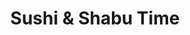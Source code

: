 ---
layout: place
title: Sushi & Shabu Time
permalink: /nevada/las-vegas/sushi-shabu-time.html
stateAbbr: NV
stateName: Nevada
cityName: Las Vegas
seo:
  type: restaurant
  links: http://sushitime.vegas/
place_id: ChIJP2pS7lTHyIARVXcWSggKJRc
photos:
  - name: >-
      places/ChIJP2pS7lTHyIARVXcWSggKJRc/photos/AeeoHcLuOWufODc3OpcDR-DjQSXHJAaOHHGZGGRNyfJbLZfsBz29U16Rt5ndkq-WsfcB5mO9wSLH4H3fraxnUp2gTL3p56olZnWApugXAz4bb1HmwCZ41maXkJz2-zsNO3DN8tLshibLRKtyKxcgv8Wnvw_jSnnwGZeDjGjC7Lk8vY76_eErXIrIzu9dKlM_-pYKuuNaDIdmg8p2lb72wR8qupsrUoR6Gq4dWYozlxgXXA1h9nVyfvFtUxaMrbFBOj8BpnYpwpCvVmJnwD06tin5JFOgS4-kas9LwAkb-zcXc6H8qTJVKcXa1aUYwmd2jVvyBrGS4BSpZtG-Z7XpDirz0AqhxIfbN8NsQ620SQ6Wy1_EIeupMpXpoUw72aomlrzU5w0ENyBnJ7NufC3ii346XL9KQEwD7qcLrk-M0MsezUg
    widthPx: 4800
    heightPx: 3200
    authorAttributions:
      - displayName: 박성원_sonia
        uri: https://maps.google.com/maps/contrib/116697751852538265983
        photoUri: >-
          https://lh3.googleusercontent.com/a-/ALV-UjU21JQH3xPoX6ln7rEw-UdLzPW1vt2E3enULydFup08H1Ze8LrRjA=s100-p-k-no-mo
    flagContentUri: >-
      https://www.google.com/local/imagery/report/?cb_client=maps_api_places.places_api&image_key=!1e10!2sCIHM0ogKEICAgICe3KulQQ&hl=en-US
    googleMapsUri: >-
      https://www.google.com/maps/place//data=!3m4!1e2!3m2!1sCIHM0ogKEICAgICe3KulQQ!2e10!4m2!3m1!1s0x80c8c754ee526a3f:0x17250a084a167755
  - name: >-
      places/ChIJP2pS7lTHyIARVXcWSggKJRc/photos/AeeoHcJHQDKXA1PTx8m5zRutl9rJy-1pqzcZ-A4aedaRkrWiZNI-jwb0dI6DjGiI4En3VxPqgVmQwnKI1hu-pv3uuY04iz9tkvCs05HQ865WrfWTg79DsrVWnWIygaTWVYek62Pc1ls1B99qGXUWE-Lwhm8wnN6mMJP0cDt40kDS6JDxE1-CnFKt_6Hgsd8uv16eYebrRT_wq-r8vKWQIHyWXH3CZImlVi2FVXvDvR5XduwTpClcuXGLBpqFzPDZJ1EZAq9ERg2MK-LG3bNd2yXH5HTzkb5nyHfbLPzds3KnQiq3JA
    widthPx: 1080
    heightPx: 829
    authorAttributions:
      - displayName: Sushi & Shabu Time
        uri: https://maps.google.com/maps/contrib/105422976107697505004
        photoUri: >-
          https://lh3.googleusercontent.com/a/ACg8ocILSO_d9xlcQzmuMRNYxq6G-jvwhfqAAh07WFeVkX1kgcklCw=s100-p-k-no-mo
    flagContentUri: >-
      https://www.google.com/local/imagery/report/?cb_client=maps_api_places.places_api&image_key=!1e10!2sAF1QipOhex30MCDQXEp56_UMW0B8_8wEdP2mHSAYNAF5&hl=en-US
    googleMapsUri: >-
      https://www.google.com/maps/place//data=!3m4!1e2!3m2!1sAF1QipOhex30MCDQXEp56_UMW0B8_8wEdP2mHSAYNAF5!2e10!4m2!3m1!1s0x80c8c754ee526a3f:0x17250a084a167755
  - name: >-
      places/ChIJP2pS7lTHyIARVXcWSggKJRc/photos/AeeoHcK2TS9VWMktSlHRt1f5gNaZvLLmJqY-r2rQX5Bhv0OkyVq01lNBH-22eB8Ju4uVICioVDSsHFHC96wT4J4NaAPWdGyKXcrJyjVyejwK3Tc49LejvFuBjGNSJtdpEWztbgZwlmE5D53eq-7ZFDJzPO9zQQi72XymeGQW5jErgGKpw6_mmgeq8VOq2eqhg_rldrjxQaAcomXSX5ALgqc1HzqtSZpINSUXkyzCt0loqXTx4S4gr7R7Q2DHbEjKSKNPVlfYLqIvh5pQyh6R5SmmkEIM9S3_FCZteCY-7InHRvKYNoshNPUrKc1SSVeIslLqPoGf6IqVJtPRew1LiyztSF9rQOCyqh2cUHhrItJ8nPAXX0E6WkCmb9wUIBeYYoIsI9qksDi5Z2ydM_mQ5eGA8kw1Gg7Z8GF_kXfCPqeVsBaXx6qK
    widthPx: 4032
    heightPx: 2268
    authorAttributions:
      - displayName: Sandra Fan
        uri: https://maps.google.com/maps/contrib/101008579170717792442
        photoUri: >-
          https://lh3.googleusercontent.com/a/ACg8ocIwgBvlrEBqKvGiYdDbBEbdUARklBowlLj1-7wPzI5T1881sWJW=s100-p-k-no-mo
    flagContentUri: >-
      https://www.google.com/local/imagery/report/?cb_client=maps_api_places.places_api&image_key=!1e10!2sCIHM0ogKEICAgID30KrLjQE&hl=en-US
    googleMapsUri: >-
      https://www.google.com/maps/place//data=!3m4!1e2!3m2!1sCIHM0ogKEICAgID30KrLjQE!2e10!4m2!3m1!1s0x80c8c754ee526a3f:0x17250a084a167755
  - name: >-
      places/ChIJP2pS7lTHyIARVXcWSggKJRc/photos/AeeoHcJGDuSa-FX57l1LpShzN3ii-IWMFhtYibEU5bjoiwIyYd0nRaUzWQ2uYOYvTRQgbwPJ9xA9uRKTbQpXYIKw9aNv1GkSvoGhZxvlKRxsxe2eBt4HETs_hauc-AKRNvDqf0dC47aCcEEdwm0xMVZEtYPfEBzeFL9UA6tGgJR02vI-emwOqO-fGuoYVd2VRjA8KLAE8Sfd87zhAXXX8sE1cM3W5qD4syN6aEgz0WlYoKnu-UoBQgjw-ont1bfa6WSvlV3Ud6Bkm5DFKLYmkz-kgFL_fFwk191rIIOjW2cmEkogwPQuUT6HiqaNIGWfbwUhn3YVlItHNbOsHav9_h6cJgFx9-Pe096QlpUOC_dliGMZ8hZ3AvwgY1nYV8xqZDpHQgqzFlkxvq6gI-LxCkAOIwpudpIVMG0cW8oXQNNqruz1qDzX
    widthPx: 3215
    heightPx: 2411
    authorAttributions:
      - displayName: Joanne Lin
        uri: https://maps.google.com/maps/contrib/105722559288465620558
        photoUri: >-
          https://lh3.googleusercontent.com/a-/ALV-UjVBnW73q8HFptVpwmu1cF1hHIVCh-k8CdmnTwnCrNkwNJ3RMa7LrA=s100-p-k-no-mo
    flagContentUri: >-
      https://www.google.com/local/imagery/report/?cb_client=maps_api_places.places_api&image_key=!1e10!2sCIHM0ogKEICAgID3sauyqQE&hl=en-US
    googleMapsUri: >-
      https://www.google.com/maps/place//data=!3m4!1e2!3m2!1sCIHM0ogKEICAgID3sauyqQE!2e10!4m2!3m1!1s0x80c8c754ee526a3f:0x17250a084a167755
  - name: >-
      places/ChIJP2pS7lTHyIARVXcWSggKJRc/photos/AeeoHcJ_uPuCmbD03ibCPkN9BfebRKS4EVfKDHeEOF_licGpYzF3Cz_XOdAlth88tMBivOcEcUcIriX88L8YNTUDLu1ML4eIkP9C8DAUusbd-jVcY1l7f99wXO6pIwm3v6tCYtrUh9SvVHCwb29fbjmn305fm17eg40a4GqxoY25H9ZkYy_uwJKDGWvH7azWi9K5MVQd6fh8SwFLTRZoTj-IOB2Z3HJQBeaucIqnjXfChLxubIT91uQL9JZdHA2uI8OOecUbspV2r6nBo7xtROOJhBUXEgwujZp58xCD1d7zmQijiZswR33taY3oIqA6Tzt8aXxl3OsE85w7xeOrXrTraH86WqjX1vrTvoHEmyacnyofcgXfD8OD0HULBZ3RBJlNsF6SRr8RD8e16bIvcUigWnXbdZtphH2zHExS3zAa-rBRYDTW
    widthPx: 3024
    heightPx: 4032
    authorAttributions:
      - displayName: Mike N Gross
        uri: https://maps.google.com/maps/contrib/105794754139098421698
        photoUri: >-
          https://lh3.googleusercontent.com/a-/ALV-UjUpEY0xe0aFxI0q0i-t0hHUl5lnA2Bgg0DbTTCuR2eLH4mh7b2kIQ=s100-p-k-no-mo
    flagContentUri: >-
      https://www.google.com/local/imagery/report/?cb_client=maps_api_places.places_api&image_key=!1e10!2sCIHM0ogKEICAgMDopJLS1wE&hl=en-US
    googleMapsUri: >-
      https://www.google.com/maps/place//data=!3m4!1e2!3m2!1sCIHM0ogKEICAgMDopJLS1wE!2e10!4m2!3m1!1s0x80c8c754ee526a3f:0x17250a084a167755
  - name: >-
      places/ChIJP2pS7lTHyIARVXcWSggKJRc/photos/AeeoHcLL9YDuSAY37KhfjymwKXBylpPJRUO4147uKccTaBOQ5Zw2KA6tCsMobvs1nQ5ft8lIb6qvJ5WC1vQtjyVv6i0ovTmiHmEWqjsJb2k2Lwpxik32-R8VrZzHA-E5NC4eiavk0H60_9xcecfZmZDSy1VPoSH6IWh5k0_1iURUeRDxDO3ROMuGLCCkpCfJBkap_UFKhIHeDveyggTbOgzI45pWIhpC1KKWDNQNsgCu6fYl1yoYuhVxyMeyOpfQZzm_d6E0BmNmXzbD3SfEfblOL6ovMYviStrRCi0Xhx5nrMB4K_CWWNgrZaGLKy-Y61qsD0MZSwsTW48Sktxg0nfiDL06UufMwVlBazKYG06LHoj92wCW82s0c9GTMryzoGv2PIIq2aspkRHu5vdL9LDNaDfogXNfLURqqsStVn_eApE
    widthPx: 4624
    heightPx: 3472
    authorAttributions:
      - displayName: Michael Wu PhD
        uri: https://maps.google.com/maps/contrib/105061099394492403376
        photoUri: >-
          https://lh3.googleusercontent.com/a-/ALV-UjXwdq0XBvy8sPQixE2K7PpSonX2HLNjOsKMAc_dLZVp26zMsnbtIA=s100-p-k-no-mo
    flagContentUri: >-
      https://www.google.com/local/imagery/report/?cb_client=maps_api_places.places_api&image_key=!1e10!2sCIHM0ogKEICAgIDXscW8cA&hl=en-US
    googleMapsUri: >-
      https://www.google.com/maps/place//data=!3m4!1e2!3m2!1sCIHM0ogKEICAgIDXscW8cA!2e10!4m2!3m1!1s0x80c8c754ee526a3f:0x17250a084a167755
  - name: >-
      places/ChIJP2pS7lTHyIARVXcWSggKJRc/photos/AeeoHcK5vTjGVBg0MJ-kck3QrFZgqTRY-DqicKitgNe7y3n2U22jXq98BII8T16PjIQA131K4mXP5icL9MVesV3tVISCb54S_yD0pFjUF385e439K-ynP1dbEcFDD7DV1pEanUrmXm8genNIBY7Fv39L7inTgbvEBtimaNY6rSGkXyFRUGzKYK54cJamNVZeXyRU69UO6-e0oWxB4-SROcAs10lQKnZiMDEFS_qXcYf3YYAApwp15dwP7WzPnB3LQr3u6fptFXQHXer8ii3EsNzuzuhMPcfcUeXjUplEnQpbxjSwQ2kSC5UP2DcZmvb0Lwz8DDZiXCM4Xa_HyamHwQ7GiDm37ca9jDcdhuukNCKydTY1L2PKX7wNBLUHbvdSUiSfkmfHYRQXW2ZsXXkiBYgX_0XQS_z8g1BgvyVkqR6JelewVXo
    widthPx: 4032
    heightPx: 3024
    authorAttributions:
      - displayName: alexander ham
        uri: https://maps.google.com/maps/contrib/107035288524922319573
        photoUri: >-
          https://lh3.googleusercontent.com/a/ACg8ocI-kmxLoG-lczXC2hdaiIqeeNYL88vzNlzXCWFMKdhX5Kt38g=s100-p-k-no-mo
    flagContentUri: >-
      https://www.google.com/local/imagery/report/?cb_client=maps_api_places.places_api&image_key=!1e10!2sCIHM0ogKEICAgIDXgf-TlwE&hl=en-US
    googleMapsUri: >-
      https://www.google.com/maps/place//data=!3m4!1e2!3m2!1sCIHM0ogKEICAgIDXgf-TlwE!2e10!4m2!3m1!1s0x80c8c754ee526a3f:0x17250a084a167755
  - name: >-
      places/ChIJP2pS7lTHyIARVXcWSggKJRc/photos/AeeoHcIOqeMuM7zHfPQuaB0XJODM_IhgLSsmk5YP0DPZlp6OfaojuFNDg9EqB5j7PehQePKnE9Hfb85J_Cj5VgT86_57FB69hv8JzikKEd3_um4SHLacV2lcSfiSUDfXQgLKxx-h-KWQ9MkDSh6QIY0Sm1CYhieSYORYnbH9mdgjonOT6cNn55zkRY4xU9HFsQ9c8CjTmL0G0Bs9f2RhfLIB2vWjhyn9_3f9IqyAVgdMmJO8f8vZ_Iv1vzfJreL5mRQODUnbPTH04jtPqqdztCz9tx-uBfkpstlI95P2StHyZbvaIu8sUbOiuSReNKd9vhfJ4jyCpNxthcZBEaTREhaZeWCfjOaI-BqozpeRQIr0wyD6Lgl3RmxLKCeiEEdl1gJYwp5sPii7Rx7svL0sCtuT7oJMNdLjPv81dP_LVSUsYa-ff_5l
    widthPx: 1920
    heightPx: 2560
    authorAttributions:
      - displayName: See Thao
        uri: https://maps.google.com/maps/contrib/110007255216759387143
        photoUri: >-
          https://lh3.googleusercontent.com/a-/ALV-UjX_fVvPdxix9LelfqDdZr_k5YZwwnjafPgMWxncY8IqmtQOdxZSIg=s100-p-k-no-mo
    flagContentUri: >-
      https://www.google.com/local/imagery/report/?cb_client=maps_api_places.places_api&image_key=!1e10!2sCIHM0ogKEICAgMDA6KPo-gE&hl=en-US
    googleMapsUri: >-
      https://www.google.com/maps/place//data=!3m4!1e2!3m2!1sCIHM0ogKEICAgMDA6KPo-gE!2e10!4m2!3m1!1s0x80c8c754ee526a3f:0x17250a084a167755
  - name: >-
      places/ChIJP2pS7lTHyIARVXcWSggKJRc/photos/AeeoHcLE6CXn4y5WOj9IMKl3pZZBHNdHsLeiP_XCgQBszzLOhyHXwrlroQZQuI1XoAoZOkY5YjBvY9HXYbTZm17EZS6nVWtBdl3SBuEnBDei3dz3UOq4QN8OtRBSQhUov72j8s3tT8HjAiNMXnHFPu896jB4DHEFo0_uyOGLq_r3jtjcOgy0HpfTKJToSVWF_GIOlOZQxnNUmSmYwZnEA_HKsfZICQ4G_tqvIbiRVDNeJi-AjZ2u16LiTM3Iuk2xadwKIVD1TrA4JHmR_zjjNJ8zdgHQ1N-R3ENfHyfvmwVVzivoGw8_F9WfIeXVbE3kBBXyYENu4npeL-ZRABUyBprKo_dJnMEao10ImStIi02ULYyl4frasj1plzc-66kwCoPoQxTvu2mnB8ej3SZglHXmbjoRH1o1J76p0H3ErF-xt4khcg
    widthPx: 3000
    heightPx: 4000
    authorAttributions:
      - displayName: Crystal Vargas
        uri: https://maps.google.com/maps/contrib/104914097077566162869
        photoUri: >-
          https://lh3.googleusercontent.com/a/ACg8ocJdlI5nuHbWuCwxfIvlNFaieX0ttgqTULwsk62dm2_SgpJedg=s100-p-k-no-mo
    flagContentUri: >-
      https://www.google.com/local/imagery/report/?cb_client=maps_api_places.places_api&image_key=!1e10!2sCIHM0ogKEICAgICzpN2KNg&hl=en-US
    googleMapsUri: >-
      https://www.google.com/maps/place//data=!3m4!1e2!3m2!1sCIHM0ogKEICAgICzpN2KNg!2e10!4m2!3m1!1s0x80c8c754ee526a3f:0x17250a084a167755
  - name: >-
      places/ChIJP2pS7lTHyIARVXcWSggKJRc/photos/AeeoHcKAB6OI2JHy1Y_tREzfnp_7KnN-azvy_BSgOdLgH6uA7Rm-hrkJh7eqxpl0E0CpY7VSIRyMTngiOpMD_MKVXCtExC8LYs9WIYB7_aqXN91ZHcDv20TXSkHvJpQVTNuVjOLavSB2I5M7hAJqt0tf4I2ETpI-PrpIUYYsUPao37l5POkXCgSDcsVxoxa21SpWRKjR6El_e_sxsdm8zLHDaHJs9IBUiXEuKJ3PV1nbUoF64Cc0fT5jqgS36srvj8QA4B2VqAhgfdc_V9b2u2yt1rC8CSLsW0xx9LqbBUiPVB_l9uUnylmQ42uxOOXS_akA-PWJac4oxw_8sXqYdXV0utAdpV3tFjh244QIZSQaZg-ajW5cEWg6Dk-td11PvSR3dt1WwfuenryTyNN84cWw4ysqtfN67wYn2HVmB_ZPPJ5TWG88
    widthPx: 4032
    heightPx: 2268
    authorAttributions:
      - displayName: Margie Wu
        uri: https://maps.google.com/maps/contrib/111075477535125359245
        photoUri: >-
          https://lh3.googleusercontent.com/a/ACg8ocLqkYvdZaxMeaJEc3f5r3u8ep364M7vzl9kp6ET3kROjRt-BoE9=s100-p-k-no-mo
    flagContentUri: >-
      https://www.google.com/local/imagery/report/?cb_client=maps_api_places.places_api&image_key=!1e10!2sCIHM0ogKEICAgIDX3P2elAE&hl=en-US
    googleMapsUri: >-
      https://www.google.com/maps/place//data=!3m4!1e2!3m2!1sCIHM0ogKEICAgIDX3P2elAE!2e10!4m2!3m1!1s0x80c8c754ee526a3f:0x17250a084a167755
address: 4215 W Spring Mountain Rd, Las Vegas, NV 89102, USA
street: 4215 W Spring Mountain Rd
city: Las Vegas
state: NV
zip: '89102'
country: USA
neighborhood: null
latitude: '36.125447'
longitude: '-115.195806'
accessibility_options:
  wheelchairAccessibleParking: true
  wheelchairAccessibleEntrance: true
  wheelchairAccessibleRestroom: true
  wheelchairAccessibleSeating: true
business_status: OPERATIONAL
name: Sushi & Shabu Time
google_maps_links:
  directionsUri: >-
    https://www.google.com/maps/dir//''/data=!4m7!4m6!1m1!4e2!1m2!1m1!1s0x80c8c754ee526a3f:0x17250a084a167755!3e0
  placeUri: https://maps.google.com/?cid=1667750267729639253
  writeAReviewUri: >-
    https://www.google.com/maps/place//data=!4m3!3m2!1s0x80c8c754ee526a3f:0x17250a084a167755!12e1
  reviewsUri: >-
    https://www.google.com/maps/place//data=!4m4!3m3!1s0x80c8c754ee526a3f:0x17250a084a167755!9m1!1b1
  photosUri: >-
    https://www.google.com/maps/place//data=!4m3!3m2!1s0x80c8c754ee526a3f:0x17250a084a167755!10e5
primary_type: Sushi Restaurant
opening_hours:
  openNow: true
  periods:
    - open:
        day: 0
        hour: 11
        minute: 30
      close:
        day: 1
        hour: 0
        minute: 0
    - open:
        day: 1
        hour: 11
        minute: 30
      close:
        day: 2
        hour: 0
        minute: 0
    - open:
        day: 2
        hour: 11
        minute: 30
      close:
        day: 3
        hour: 0
        minute: 0
    - open:
        day: 3
        hour: 11
        minute: 30
      close:
        day: 4
        hour: 0
        minute: 0
    - open:
        day: 4
        hour: 11
        minute: 30
      close:
        day: 5
        hour: 0
        minute: 0
    - open:
        day: 5
        hour: 11
        minute: 30
      close:
        day: 6
        hour: 1
        minute: 0
    - open:
        day: 6
        hour: 11
        minute: 30
      close:
        day: 0
        hour: 1
        minute: 0
  weekdayDescriptions:
    - 'Monday: 11:30 AM – 12:00 AM'
    - 'Tuesday: 11:30 AM – 12:00 AM'
    - 'Wednesday: 11:30 AM – 12:00 AM'
    - 'Thursday: 11:30 AM – 12:00 AM'
    - 'Friday: 11:30 AM – 1:00 AM'
    - 'Saturday: 11:30 AM – 1:00 AM'
    - 'Sunday: 11:30 AM – 12:00 AM'
  nextCloseTime: '2025-05-04T08:00:00Z'
secondary_opening_hours:
  regular:
    weekdayDescriptions: null
    type: null
  current:
    weekdayDescriptions: null
    type: null
phone: (702) 202-0552
price_level: null
price_range: $30 &ndash; $50
rating: '4.7'
rating_count: 1601
website: http://sushitime.vegas/
description: >-
  Explore Sushi & Shabu Time in Las Vegas, NV$$$Sushi & Shabu Time in Las Vegas,
  NV, offers a casual dining experience focused on all-you-can-eat sushi and
  flavorful hot pots, making it a standout choice among local Japanese eateries.
  The restaurant features a variety of fresh rolls, grilled meats, and
  appetizers that highlight quality ingredients and creative presentations,
  perfect for those seeking satisfying sushi options nearby. With its modern
  ambiance and accessibility features like wheelchair-friendly seating and
  parking, it's designed for comfortable visits any time of day. Operating from
  late morning into the evening, this spot provides great value for groups or
  families looking to enjoy authentic flavors in a welcoming setting. Whether
  you're exploring top-rated sushi restaurants in the area, it's an ideal
  destination for a relaxed meal that combines tradition with convenience.
generative_summary: >-
  Explore Sushi & Shabu Time in Las Vegas, NV$$$Sushi & Shabu Time in Las Vegas,
  NV, offers a casual dining experience focused on all-you-can-eat sushi and
  flavorful hot pots, making it a standout choice among local Japanese eateries.
  The restaurant features a variety of fresh rolls, grilled meats, and
  appetizers that highlight quality ingredients and creative presentations,
  perfect for those seeking satisfying sushi options nearby. With its modern
  ambiance and accessibility features like wheelchair-friendly seating and
  parking, it's designed for comfortable visits any time of day. Operating from
  late morning into the evening, this spot provides great value for groups or
  families looking to enjoy authentic flavors in a welcoming setting. Whether
  you're exploring top-rated sushi restaurants in the area, it's an ideal
  destination for a relaxed meal that combines tradition with convenience.
generative_disclosure: Summarized by AI using the Grok-3-Mini model.
reviews:
  - name: >-
      places/ChIJP2pS7lTHyIARVXcWSggKJRc/reviews/ChZDSUhNMG9nS0VJQ0FnTURvcEpMU0Z3EAE
    relativePublishTimeDescription: a week ago
    rating: 5
    text:
      text: >-
        Got the all you can eat hot pot and sushi menu (“Premium B”). Good
        selection and great food. Service was fast and polite and plenty of
        seating. Nice modern environment and decor. 100% recommend for AYCE.
      languageCode: en
    originalText:
      text: >-
        Got the all you can eat hot pot and sushi menu (“Premium B”). Good
        selection and great food. Service was fast and polite and plenty of
        seating. Nice modern environment and decor. 100% recommend for AYCE.
      languageCode: en
    authorAttribution:
      displayName: Mike N Gross
      uri: https://www.google.com/maps/contrib/105794754139098421698/reviews
      photoUri: >-
        https://lh3.googleusercontent.com/a-/ALV-UjUpEY0xe0aFxI0q0i-t0hHUl5lnA2Bgg0DbTTCuR2eLH4mh7b2kIQ=s128-c0x00000000-cc-rp-mo-ba5
    publishTime: '2025-04-22T01:52:47.049446Z'
    flagContentUri: >-
      https://www.google.com/local/review/rap/report?postId=ChZDSUhNMG9nS0VJQ0FnTURvcEpMU0Z3EAE&d=17924085&t=1
    googleMapsUri: >-
      https://www.google.com/maps/reviews/data=!4m6!14m5!1m4!2m3!1sChZDSUhNMG9nS0VJQ0FnTURvcEpMU0Z3EAE!2m1!1s0x80c8c754ee526a3f:0x17250a084a167755
  - name: >-
      places/ChIJP2pS7lTHyIARVXcWSggKJRc/reviews/ChdDSUhNMG9nS0VJQ0FnSUNma2VfWnd3RRAB
    relativePublishTimeDescription: 4 months ago
    rating: 3
    text:
      text: >-
        This restaurant is a hidden gem with a welcoming atmosphere and
        exceptional food. Located in a shopping center in Chinatown, it has a
        cozy, unassuming “hole-in-the-wall” vibe that makes the dining
        experience feel authentic and inviting.


        The service was impressive, with dishes arriving quickly and freshly
        prepared. We had the pleasure of trying the MGM roll, Kiss of Fire roll,
        Sun Devil roll, a 10-piece sashimi platter, and the mango ice cream for
        dessert. Each dish was expertly crafted, bursting with flavor, and
        beautifully presented. The sashimi, in particular, stood out for its
        freshness and quality, while the rolls offered a perfect balance of
        textures and bold, exciting flavors. The mango ice cream was the ideal
        way to end the meal—a sweet, refreshing treat.


        This restaurant is family-friendly, making it a great spot for a casual
        sit-down dinner. Whether you’re a sushi enthusiast or simply looking for
        a unique dining experience, I highly recommend stopping by if you’re in
        the area. It’s a wonderful option for anyone seeking delicious food and
        excellent service in a relaxed setting.
      languageCode: en
    originalText:
      text: >-
        This restaurant is a hidden gem with a welcoming atmosphere and
        exceptional food. Located in a shopping center in Chinatown, it has a
        cozy, unassuming “hole-in-the-wall” vibe that makes the dining
        experience feel authentic and inviting.


        The service was impressive, with dishes arriving quickly and freshly
        prepared. We had the pleasure of trying the MGM roll, Kiss of Fire roll,
        Sun Devil roll, a 10-piece sashimi platter, and the mango ice cream for
        dessert. Each dish was expertly crafted, bursting with flavor, and
        beautifully presented. The sashimi, in particular, stood out for its
        freshness and quality, while the rolls offered a perfect balance of
        textures and bold, exciting flavors. The mango ice cream was the ideal
        way to end the meal—a sweet, refreshing treat.


        This restaurant is family-friendly, making it a great spot for a casual
        sit-down dinner. Whether you’re a sushi enthusiast or simply looking for
        a unique dining experience, I highly recommend stopping by if you’re in
        the area. It’s a wonderful option for anyone seeking delicious food and
        excellent service in a relaxed setting.
      languageCode: en
    authorAttribution:
      displayName: Chelsea A
      uri: https://www.google.com/maps/contrib/100513117199162706236/reviews
      photoUri: >-
        https://lh3.googleusercontent.com/a-/ALV-UjWWvXhdP1TfDCllv2kScuzdiYcVf4pDg71NS5C6DrTG94wQaQ=s128-c0x00000000-cc-rp-mo-ba4
    publishTime: '2024-12-30T00:57:48.842961Z'
    flagContentUri: >-
      https://www.google.com/local/review/rap/report?postId=ChdDSUhNMG9nS0VJQ0FnSUNma2VfWnd3RRAB&d=17924085&t=1
    googleMapsUri: >-
      https://www.google.com/maps/reviews/data=!4m6!14m5!1m4!2m3!1sChdDSUhNMG9nS0VJQ0FnSUNma2VfWnd3RRAB!2m1!1s0x80c8c754ee526a3f:0x17250a084a167755
  - name: >-
      places/ChIJP2pS7lTHyIARVXcWSggKJRc/reviews/ChdDSUhNMG9nS0VJQ0FnTURBNk1XSGtBRRAB
    relativePublishTimeDescription: 2 months ago
    rating: 4
    text:
      text: >-
        Food (sushi and shabu)  was great! Loved the appetizer choices. My
        favorite was the Miso Pork belly skewer, but depending on how it's
        seasoned - the first order came out good but the second order was salty
        and cold. Food came out quick (that's because we went on a weekday night
        when they weren't busy).  We enjoyed our time there and will definitely
        be returning.  ☺️
      languageCode: en
    originalText:
      text: >-
        Food (sushi and shabu)  was great! Loved the appetizer choices. My
        favorite was the Miso Pork belly skewer, but depending on how it's
        seasoned - the first order came out good but the second order was salty
        and cold. Food came out quick (that's because we went on a weekday night
        when they weren't busy).  We enjoyed our time there and will definitely
        be returning.  ☺️
      languageCode: en
    authorAttribution:
      displayName: See Thao
      uri: https://www.google.com/maps/contrib/110007255216759387143/reviews
      photoUri: >-
        https://lh3.googleusercontent.com/a-/ALV-UjX_fVvPdxix9LelfqDdZr_k5YZwwnjafPgMWxncY8IqmtQOdxZSIg=s128-c0x00000000-cc-rp-mo-ba4
    publishTime: '2025-02-06T18:29:49.024176Z'
    flagContentUri: >-
      https://www.google.com/local/review/rap/report?postId=ChdDSUhNMG9nS0VJQ0FnTURBNk1XSGtBRRAB&d=17924085&t=1
    googleMapsUri: >-
      https://www.google.com/maps/reviews/data=!4m6!14m5!1m4!2m3!1sChdDSUhNMG9nS0VJQ0FnTURBNk1XSGtBRRAB!2m1!1s0x80c8c754ee526a3f:0x17250a084a167755
  - name: >-
      places/ChIJP2pS7lTHyIARVXcWSggKJRc/reviews/ChZDSUhNMG9nS0VJQ0FnTUNnX0lUZ0JnEAE
    relativePublishTimeDescription: 2 months ago
    rating: 5
    text:
      text: >-
        My friends and I had an amazing dining experience at Sushi & Shabu Time.
        The sushi was incredibly fresh, and the hotpot was flavorful with a
        great selection of high-quality ingredients and meats. What truly made
        the experience exceptional was our server, Kai.  He is 6’4 on a good day
        and he is a good dude. Kai was attentive, friendly, and made sure we had
        everything we needed. His recommendations were spot-on, and made us feel
        so welcome.


        If you’re looking for delicious sushi, comforting hotpot, and
        outstanding service, this is the place to go! Highly recommend and will
        definitely be back.


        ⭐⭐⭐⭐⭐
      languageCode: en
    originalText:
      text: >-
        My friends and I had an amazing dining experience at Sushi & Shabu Time.
        The sushi was incredibly fresh, and the hotpot was flavorful with a
        great selection of high-quality ingredients and meats. What truly made
        the experience exceptional was our server, Kai.  He is 6’4 on a good day
        and he is a good dude. Kai was attentive, friendly, and made sure we had
        everything we needed. His recommendations were spot-on, and made us feel
        so welcome.


        If you’re looking for delicious sushi, comforting hotpot, and
        outstanding service, this is the place to go! Highly recommend and will
        definitely be back.


        ⭐⭐⭐⭐⭐
      languageCode: en
    authorAttribution:
      displayName: Mensur Hussien
      uri: https://www.google.com/maps/contrib/114913186227055370593/reviews
      photoUri: >-
        https://lh3.googleusercontent.com/a-/ALV-UjU_HozJ7hPie8dXXw24VLREx5NNHCSbkwMobqjhTXgLIMPm2hJH=s128-c0x00000000-cc-rp-mo-ba2
    publishTime: '2025-02-15T06:33:33.176747Z'
    flagContentUri: >-
      https://www.google.com/local/review/rap/report?postId=ChZDSUhNMG9nS0VJQ0FnTUNnX0lUZ0JnEAE&d=17924085&t=1
    googleMapsUri: >-
      https://www.google.com/maps/reviews/data=!4m6!14m5!1m4!2m3!1sChZDSUhNMG9nS0VJQ0FnTUNnX0lUZ0JnEAE!2m1!1s0x80c8c754ee526a3f:0x17250a084a167755
  - name: >-
      places/ChIJP2pS7lTHyIARVXcWSggKJRc/reviews/ChdDSUhNMG9nS0VJQ0FnTURnbXFPaDBRRRAB
    relativePublishTimeDescription: 2 months ago
    rating: 5
    text:
      text: >-
        The food and service is amazing. We love the Threesome Roll it's Soo
        good. Also the Crispy chicken skins are delicious. Make sure to make a
        stop here.
      languageCode: en
    originalText:
      text: >-
        The food and service is amazing. We love the Threesome Roll it's Soo
        good. Also the Crispy chicken skins are delicious. Make sure to make a
        stop here.
      languageCode: en
    authorAttribution:
      displayName: Cynthia Hernandez
      uri: https://www.google.com/maps/contrib/106696581556004058863/reviews
      photoUri: >-
        https://lh3.googleusercontent.com/a-/ALV-UjWC3kAdKoZJk8Dr9GeMsCRt100Yqaker1lSZBU1khXm78YxQYUs=s128-c0x00000000-cc-rp-mo-ba4
    publishTime: '2025-02-24T05:42:21.098428Z'
    flagContentUri: >-
      https://www.google.com/local/review/rap/report?postId=ChdDSUhNMG9nS0VJQ0FnTURnbXFPaDBRRRAB&d=17924085&t=1
    googleMapsUri: >-
      https://www.google.com/maps/reviews/data=!4m6!14m5!1m4!2m3!1sChdDSUhNMG9nS0VJQ0FnTURnbXFPaDBRRRAB!2m1!1s0x80c8c754ee526a3f:0x17250a084a167755
review_summary: >-
  Insights from Diner Feedback$$$Folks enjoying sushi spots like this one often
  praise the fresh, high-quality rolls and hot pot selections that deliver
  plenty of variety and bold flavors, making it a solid pick for all-you-can-eat
  adventures. Many highlight the quick service and welcoming vibe that keep
  things easygoing, even during busier times, adding to the overall appeal for
  casual outings. While there might be occasional tweaks needed with seasoning
  on some dishes, the generous portions and affordable pricing still make it a
  favorite for groups seeking a fun dining experience. Reviewers frequently note
  the great value and family-friendly atmosphere, encouraging return visits for
  those hunting down reliable Japanese places nearby. All in all, it's a go-to
  option that lives up to expectations for tasty meals without any major
  letdowns, keeping the focus on what's great about exploring local sushi gems.
review_disclosure: Summarized by AI using the Grok-3-Mini model.
parking_options:
  freeParkingLot: true
payment_options:
  acceptsCreditCards: true
  acceptsDebitCards: true
  acceptsCashOnly: false
  acceptsNfc: true
allow_dogs: null
curbside_pickup: false
delivery: true
dine_in: true
good_for_children: true
good_for_groups: true
good_for_sports: false
live_music: false
menu_for_children: true
outdoor_seating: false
reservable: true
restroom: true
serves_beer: true
serves_breakfast: null
serves_brunch: null
serves_cocktails: true
serves_coffee: null
serves_dinner: true
serves_dessert: true
serves_lunch: true
serves_vegetarian_food: null
serves_wine: true
takeout: true
update_category: atmosphere
places_description: null

---
